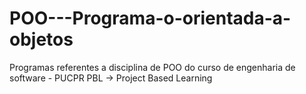 # POO---Programa-o-orientada-a-objetos
Programas referentes a disciplina de POO do curso de engenharia de software - PUCPR
PBL -> Project Based Learning
